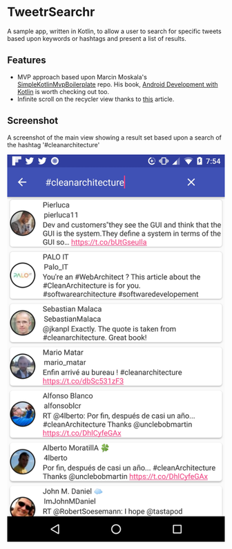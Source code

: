 # TweetrSearchr

A sample app, written in Kotlin, to allow a user to search for specific tweets based upon keywords or hashtags and present a list of results.


## Features

- MVP approach based upon Marcin Moskala's [SimpleKotlinMvpBoilerplate](https://github.com/MarcinMoskala/SimpleKotlinMvpBoilerplate) repo. His book, [Android Development with Kotlin](https://www.amazon.com/Android-Development-Kotlin-Marcin-Moskala/dp/1787123685) is worth checking out too.
- Infinite scroll on the recycler view thanks to [this](https://guides.codepath.com/android/Endless-Scrolling-with-AdapterViews-and-RecyclerView) article.


## Screenshot

A screenshot of the main view showing a result set based upon a search of the hashtag '#cleanarchitecture'

![Screenshot](https://github.com/phillyger/TweetrSearchr/blob/master/screenshot-tweetrsearchr.jpg "Screenshot")
